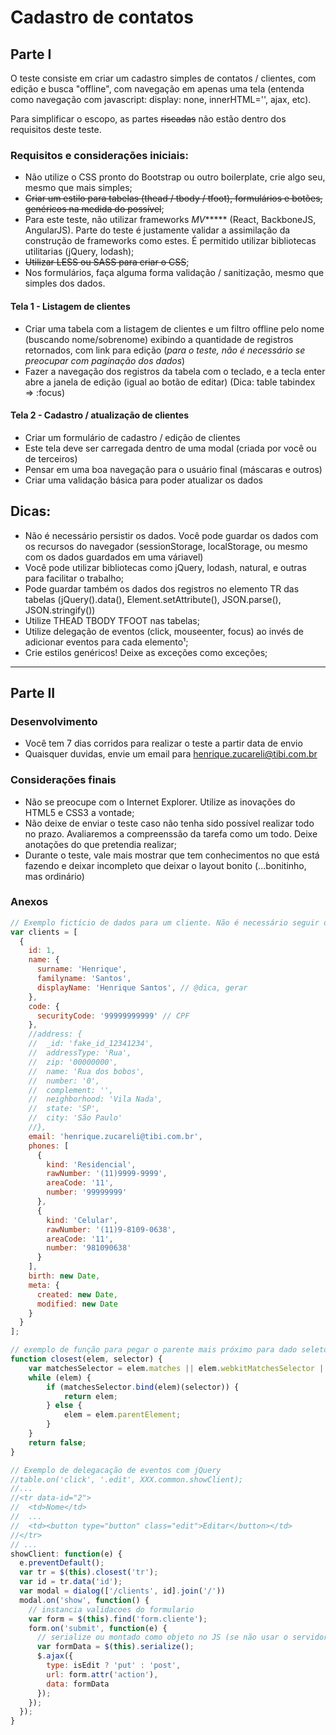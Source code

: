 # Cadastro de contatos

## Parte I
O teste consiste em criar um cadastro simples de contatos / clientes, com edição e busca "offline", com navegação em apenas uma tela (entenda como navegação com javascript: display: none, innerHTML='', ajax, etc).

Para simplificar o escopo, as partes ~~riscadas~~ não estão dentro dos requisitos deste teste.

### Requisitos e considerações iniciais:
  - Não utilize o CSS pronto do Bootstrap ou outro boilerplate, crie algo seu, mesmo que mais simples;
  - ~~Criar um estilo para tabelas (thead / tbody / tfoot), formulários e botões, genéricos na medida do possível~~;
  - Para este teste, não utilizar frameworks *MV****** (React, BackboneJS, AngularJS). Parte do teste é justamente validar a assimilação da construção de frameworks como estes. É permitido utilizar bibliotecas utilitarias (jQuery, lodash);
  - ~~Utilizar LESS ou SASS para criar o CSS~~;
  - Nos formulários, faça alguma forma validação / sanitização, mesmo que simples dos dados.

#### Tela 1 - Listagem de clientes
  - Criar uma tabela com a listagem de clientes e um filtro offline pelo nome (buscando nome/sobrenome) exibindo a quantidade de registros retornados, com link para edição (*para o teste, não é necessário se preocupar com paginação dos dados*)
  - Fazer a navegação dos registros da tabela com o teclado, e a tecla enter abre a janela de edição (igual ao botão de editar) (Dica: table tabindex => :focus)

#### Tela 2 - Cadastro / atualização de clientes
  - Criar um formulário de cadastro / edição de clientes
  - Este tela deve ser carregada dentro de uma modal (criada por você ou de terceiros)
  - Pensar em uma boa navegação para o usuário final (máscaras e outros)
  - Criar uma validação básica para poder atualizar os dados

## Dicas:
  - Não é necessário persistir os dados. Você pode guardar os dados com os recursos do navegador (sessionStorage, localStorage, ou mesmo com os dados guardados em uma váriavel)
  - Você pode utilizar bibliotecas como jQuery, lodash, natural, e outras para facilitar o trabalho;
  - Pode guardar também os dados dos registros no elemento TR das tabelas (jQuery().data(), Element.setAttribute(), JSON.parse(), JSON.stringify())
  - Utilize THEAD TBODY TFOOT nas tabelas;
  - Utilize delegação de eventos (click, mouseenter, focus) ao invés de adicionar eventos para cada elemento¹;
  - Crie estilos genéricos! Deixe as exceções como exceções;

--------------------


## Parte II

### Desenvolvimento
  - Você tem 7 dias corridos para realizar o teste a partir data de envio
  - Quaisquer duvidas, envie um email para henrique.zucareli@tibi.com.br

### Considerações finais
  - Não se preocupe com o Internet Explorer. Utilize as inovações do HTML5 e CSS3 a vontade;
  - Não deixe de enviar o teste caso não tenha sido possível realizar todo no prazo. Avaliaremos a compreenssão da tarefa como um todo. Deixe anotações do que pretendia realizar;
  - Durante o teste, vale mais mostrar que tem conhecimentos no que está fazendo e deixar incompleto que deixar o layout bonito (...bonitinho, mas ordinário)

### Anexos

```js
// Exemplo fictício de dados para um cliente. Não é necessário seguir o modelo a risca, é apenas uma representação;
var clients = [
  {
    id: 1,
    name: {
      surname: 'Henrique',
      familyname: 'Santos',
      displayName: 'Henrique Santos', // @dica, gerar
    },
    code: {
      securityCode: '99999999999' // CPF
    },
    //address: {
    //  _id: 'fake_id_12341234',
    //  addressType: 'Rua',
    //  zip: '00000000',
    //  name: 'Rua dos bobos',
    //  number: '0',
    //  complement: '',
    //  neighborhood: 'Vila Nada',
    //  state: 'SP',
    //  city: 'São Paulo'
    //},
    email: 'henrique.zucareli@tibi.com.br',
    phones: [
      {
        kind: 'Residencial',
        rawNumber: '(11)9999-9999',
        areaCode: '11',
        number: '99999999'
      },
      {
        kind: 'Celular',
        rawNumber: '(11)9-8109-0638',
        areaCode: '11',
        number: '981090638'
      }
    ],  
    birth: new Date,
    meta: {
      created: new Date,
      modified: new Date
    }
  }
];

```

```js
// exemplo de função para pegar o parente mais próximo para dado seletor
function closest(elem, selector) {	
    var matchesSelector = elem.matches || elem.webkitMatchesSelector || elem.mozMatchesSelector || elem.msMatchesSelector;
    while (elem) {
        if (matchesSelector.bind(elem)(selector)) {
            return elem;
        } else {
            elem = elem.parentElement;
        }
    }
    return false;
}
```

```js
// Exemplo de delegacação de eventos com jQuery
//table.on('click', '.edit', XXX.common.showClient);
//...
//<tr data-id="2">
//  <td>Nome</td>
//  ...
//  <td><button type="button" class="edit">Editar</button></td>
//</tr>
// ...
showClient: function(e) {
  e.preventDefault();
  var tr = $(this).closest('tr');
  var id = tr.data('id');
  var modal = dialog(['/clients', id].join('/'))
  modal.on('show', function() {
    // instancia validacoes do formulario
    var form = $(this).find('form.cliente');
    form.on('submit', function(e) {
      // serialize ou montado como objeto no JS (se não usar o servidor)
      var formData = $(this).serialize(); 
      $.ajax({
        type: isEdit ? 'put' : 'post',
        url: form.attr('action'),
        data: formData
      });
    });
  });
}
```
